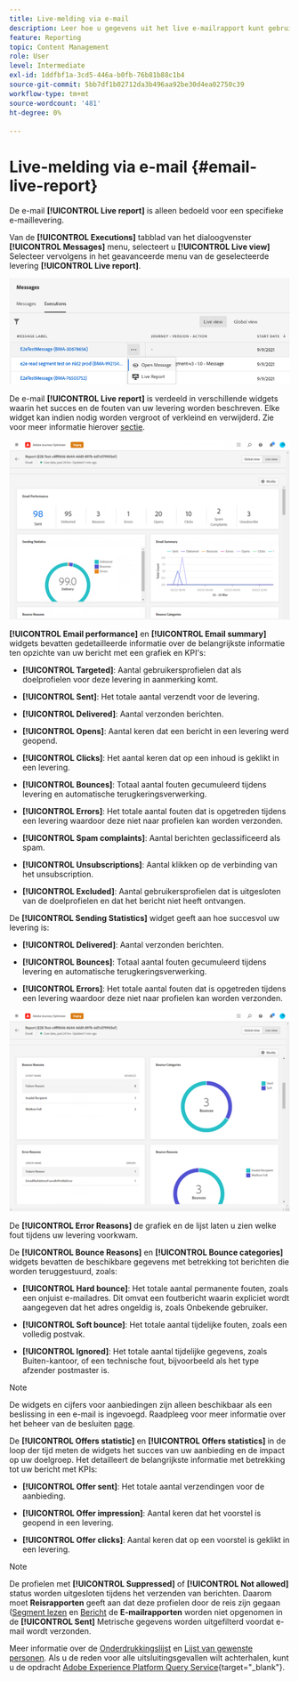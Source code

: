 ```yaml
---
title: Live-melding via e-mail
description: Leer hoe u gegevens uit het live e-mailrapport kunt gebruiken
feature: Reporting
topic: Content Management
role: User
level: Intermediate
exl-id: 1ddfbf1a-3cd5-446a-b0fb-76b81b88c1b4
source-git-commit: 5bb7df1b02712da3b496aa92be30d4ea02750c39
workflow-type: tm+mt
source-wordcount: '481'
ht-degree: 0%

---
```


# Live-melding via e-mail {#email-live-report}

De e-mail **[!UICONTROL Live report]** is alleen bedoeld voor een specifieke e-maillevering.

Van de **[!UICONTROL Executions]** tabblad van het dialoogvenster **[!UICONTROL Messages]** menu, selecteert u **[!UICONTROL Live view]** Selecteer vervolgens in het geavanceerde menu van de geselecteerde levering **[!UICONTROL Live report]**.

![](assets/live_report.png)

De e-mail **[!UICONTROL Live report]** is verdeeld in verschillende widgets waarin het succes en de fouten van uw levering worden beschreven. Elke widget kan indien nodig worden vergroot of verkleind en verwijderd. Zie voor meer informatie hierover [sectie](live-report.md#modify-dashboard).

![](assets/live_report_5.png)

**[!UICONTROL Email performance]** en **[!UICONTROL Email summary]** widgets bevatten gedetailleerde informatie over de belangrijkste informatie ten opzichte van uw bericht met een grafiek en KPI&#39;s:

* **[!UICONTROL Targeted]**: Aantal gebruikersprofielen dat als doelprofielen voor deze levering in aanmerking komt.

* **[!UICONTROL Sent]**: Het totale aantal verzendt voor de levering.

* **[!UICONTROL Delivered]**: Aantal verzonden berichten.

* **[!UICONTROL Opens]**: Aantal keren dat een bericht in een levering werd geopend.

* **[!UICONTROL Clicks]**: Het aantal keren dat op een inhoud is geklikt in een levering.

* **[!UICONTROL Bounces]**: Totaal aantal fouten gecumuleerd tijdens levering en automatische terugkeringsverwerking.

* **[!UICONTROL Errors]**: Het totale aantal fouten dat is opgetreden tijdens een levering waardoor deze niet naar profielen kan worden verzonden.

* **[!UICONTROL Spam complaints]**: Aantal berichten geclassificeerd als spam.

* **[!UICONTROL Unsubscriptions]**: Aantal klikken op de verbinding van het unsubscription.

* **[!UICONTROL Excluded]**: Aantal gebruikersprofielen dat is uitgesloten van de doelprofielen en dat het bericht niet heeft ontvangen.

De **[!UICONTROL Sending Statistics]** widget geeft aan hoe succesvol uw levering is:

* **[!UICONTROL Delivered]**: Aantal verzonden berichten.

* **[!UICONTROL Bounces]**: Totaal aantal fouten gecumuleerd tijdens levering en automatische terugkeringsverwerking.

* **[!UICONTROL Errors]**: Het totale aantal fouten dat is opgetreden tijdens een levering waardoor deze niet naar profielen kan worden verzonden.

![](assets/live_report_6.png)

De **[!UICONTROL Error Reasons]** de grafiek en de lijst laten u zien welke fout tijdens uw levering voorkwam.

De **[!UICONTROL Bounce Reasons]** en **[!UICONTROL Bounce categories]** widgets bevatten de beschikbare gegevens met betrekking tot berichten die worden teruggestuurd, zoals:

* **[!UICONTROL Hard bounce]**: Het totale aantal permanente fouten, zoals een onjuist e-mailadres. Dit omvat een foutbericht waarin expliciet wordt aangegeven dat het adres ongeldig is, zoals Onbekende gebruiker.

* **[!UICONTROL Soft bounce]**: Het totale aantal tijdelijke fouten, zoals een volledig postvak.

* **[!UICONTROL Ignored]**: Het totale aantal tijdelijke gegevens, zoals Buiten-kantoor, of een technische fout, bijvoorbeeld als het type afzender postmaster is.

>[!NOTE]
>
>De widgets en cijfers voor aanbiedingen zijn alleen beschikbaar als een beslissing in een e-mail is ingevoegd. Raadpleeg voor meer informatie over het beheer van de besluiten [page](../offers/get-started/starting-offer-decisioning.md).

De **[!UICONTROL Offers statistic]** en **[!UICONTROL Offers statistics]** in de loop der tijd meten de widgets het succes van uw aanbieding en de impact op uw doelgroep. Het detailleert de belangrijkste informatie met betrekking tot uw bericht met KPIs:

* **[!UICONTROL Offer sent]**: Het totale aantal verzendingen voor de aanbieding.

* **[!UICONTROL Offer impression]**: Aantal keren dat het voorstel is geopend in een levering.

* **[!UICONTROL Offer clicks]**: Aantal keren dat op een voorstel is geklikt in een levering.

>[!NOTE]
>
>De profielen met **[!UICONTROL Suppressed]** of **[!UICONTROL Not allowed]** status worden uitgesloten tijdens het verzenden van berichten. Daarom moet **Reisrapporten** geeft aan dat deze profielen door de reis zijn gegaan ([Segment lezen](../building-journeys/read-segment.md) en [Bericht](../building-journeys/journeys-message.md) de **E-mailrapporten** worden niet opgenomen in de **[!UICONTROL Sent]** Metrische gegevens worden uitgefilterd voordat e-mail wordt verzonden.
>
>Meer informatie over de [Onderdrukkingslijst](suppression-list.md) en [Lijst van gewenste personen](../configuration/allow-list.md). Als u de reden voor alle uitsluitingsgevallen wilt achterhalen, kunt u de opdracht [Adobe Experience Platform Query Service](https://experienceleague.adobe.com/docs/experience-platform/query/api/getting-started.html){target=&quot;_blank&quot;}.
